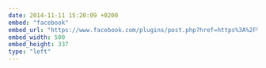 ```yaml
---
date: 2014-11-11 15:20:09 +0200
embed: "facebook"
embed_url: "https://www.facebook.com/plugins/post.php?href=https%3A%2F%2Fwww.facebook.com%2Fphoto.php%3Ffbid%3D747769888593593%26set%3Da.618345881535995.1073741827.100000817666251%26type%3D3&width=500"
embed_width: 500
embed_height: 337
type: "left"
---
```

